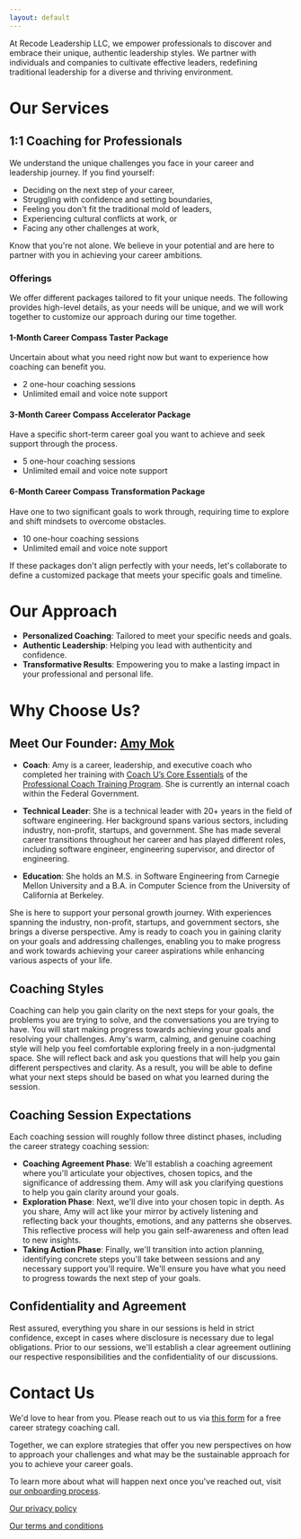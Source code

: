 ```yaml
---
layout: default
---
```


At Recode Leadership LLC, we empower professionals to discover and embrace their unique, authentic leadership styles. We partner with individuals and companies to cultivate effective leaders, redefining traditional leadership for a diverse and thriving environment.

# Our Services

## 1:1 Coaching for Professionals

We understand the unique challenges you face in your career and leadership journey. If you find yourself:

- Deciding on the next step of your career,
- Struggling with confidence and setting boundaries,
- Feeling you don't fit the traditional mold of leaders,
- Experiencing cultural conflicts at work, or
- Facing any other challenges at work,

Know that you're not alone. We believe in your potential and are here to partner with you in achieving your career ambitions.

### Offerings
We offer different packages tailored to fit your unique needs. The following provides high-level details, as your needs will be unique, and we will work together to customize our approach during our time together.

#### 1-Month Career Compass Taster Package
Uncertain about what you need right now but want to experience how coaching can benefit you.

- 2 one-hour coaching sessions
- Unlimited email and voice note support

#### 3-Month Career Compass Accelerator Package
Have a specific short-term career goal you want to achieve and seek support through the process.

- 5 one-hour coaching sessions
- Unlimited email and voice note support

#### 6-Month Career Compass Transformation Package
Have one to two significant goals to work through, requiring time to explore and shift mindsets to overcome obstacles.

- 10 one-hour coaching sessions
- Unlimited email and voice note support

If these packages don't align perfectly with your needs, let's collaborate to define a customized package that meets your specific goals and timeline.

# Our Approach
- **Personalized Coaching**: Tailored to meet your specific needs and goals.
- **Authentic Leadership**: Helping you lead with authenticity and confidence.
- **Transformative Results**: Empowering you to make a lasting impact in your professional and personal life.

# Why Choose Us?

## Meet Our Founder: [Amy Mok](https://www.linkedin.com/in/amymok/)

- **Coach**: Amy is a career, leadership, and executive coach who completed her training with [Coach U’s Core Essentials](https://www.coachu.com/BecomeaCoach/ProfessionalCoachTrainingProgram/Phase1CoreEssentials/) of the [Professional Coach Training Program](https://www.coachu.com/BecomeaCoach/ProfessionalCoachTrainingProgram/). She is currently an internal coach within the Federal Government.

- **Technical Leader**: She is a technical leader with 20+ years in the field of software engineering. Her background spans various sectors, including industry, non-profit, startups, and government. She has made several career transitions throughout her career and has played different roles, including software engineer, engineering supervisor, and director of engineering.

- **Education**: She holds an M.S. in Software Engineering from Carnegie Mellon University and a B.A. in Computer Science from the University of California at Berkeley.

She is here to support your personal growth journey. With experiences spanning the industry, non-profit, startups, and government sectors, she brings a diverse perspective. Amy is ready to coach you in gaining clarity on your goals and addressing challenges, enabling you to make progress and work towards achieving your career aspirations while enhancing various aspects of your life.

## Coaching Styles
Coaching can help you gain clarity on the next steps for your goals, the problems you are trying to solve, and the conversations you are trying to have. You will start making progress towards achieving your goals and resolving your challenges. Amy's warm, calming, and genuine coaching style will help you feel comfortable exploring freely in a non-judgmental space. She will reflect back and ask you questions that will help you gain different perspectives and clarity. As a result, you will be able to define what your next steps should be based on what you learned during the session.

## Coaching Session Expectations
Each coaching session will roughly follow three distinct phases, including the career strategy coaching session:

- **Coaching Agreement Phase**: We'll establish a coaching agreement where you'll articulate your objectives, chosen topics, and the significance of addressing them. Amy will ask you clarifying questions to help you gain clarity around your goals.
- **Exploration Phase**: Next, we'll dive into your chosen topic in depth. As you share, Amy will act like your mirror by actively listening and reflecting back your thoughts, emotions, and any patterns she observes. This reflective process will help you gain self-awareness and often lead to new insights.
- **Taking Action Phase**: Finally, we'll transition into action planning, identifying concrete steps you'll take between sessions and any necessary support you'll require. We'll ensure you have what you need to progress towards the next step of your goals.

## Confidentiality and Agreement
Rest assured, everything you share in our sessions is held in strict confidence, except in cases where disclosure is necessary due to legal obligations. Prior to our sessions, we'll establish a clear agreement outlining our respective responsibilities and the confidentiality of our discussions.

# Contact Us
We'd love to hear from you. Please reach out to us via [this form](https://forms.gle/Mb3ngWVDmRrAj8ueA) for a free career strategy coaching call.

Together, we can explore strategies that offer you new perspectives on how to approach your challenges and what may be the sustainable approach for you to achieve your career goals.

To learn more about what will happen next once you've reached out, visit [our onboarding process](./onboarding-process.html).

[Our privacy policy](./privacy-policy.html)

[Our terms and conditions](./terms-and-conditions.html)

